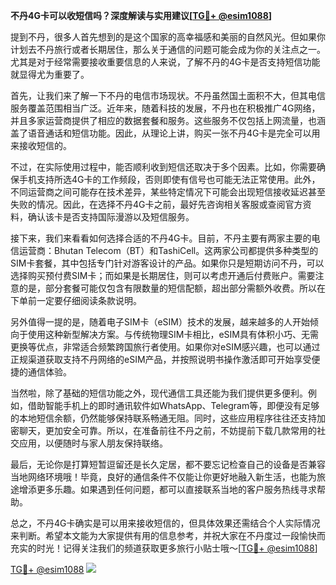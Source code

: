 **不丹4G卡可以收短信吗？深度解读与实用建议[[TG💪+ @esim1088](https://t.me/s/esim1088)]**

提到不丹，很多人首先想到的是这个国家的高幸福感和美丽的自然风光。但如果你计划去不丹旅行或者长期居住，那么关于通信的问题可能会成为你的关注点之一。尤其是对于经常需要接收重要信息的人来说，了解不丹的4G卡是否支持短信功能就显得尤为重要了。

首先，让我们来了解一下不丹的电信市场现状。不丹虽然国土面积不大，但其电信服务覆盖范围相当广泛。近年来，随着科技的发展，不丹也在积极推广4G网络，并且多家运营商提供了相应的数据套餐和服务。这些服务不仅包括上网流量，也涵盖了语音通话和短信功能。因此，从理论上讲，购买一张不丹4G卡是完全可以用来接收短信的。

不过，在实际使用过程中，能否顺利收到短信还取决于多个因素。比如，你需要确保手机支持所选4G卡的工作频段，否则即使有信号也可能无法正常使用。此外，不同运营商之间可能存在技术差异，某些特定情况下可能会出现短信接收延迟甚至失败的情况。因此，在选择不丹4G卡之前，最好先咨询相关客服或查阅官方资料，确认该卡是否支持国际漫游以及短信服务。

接下来，我们来看看如何选择合适的不丹4G卡。目前，不丹主要有两家主要的电信运营商：Bhutan Telecom（BT）和TashiCell。这两家公司都提供多种类型的SIM卡套餐，其中包括专门针对游客设计的产品。如果你只是短期访问不丹，可以选择购买预付费SIM卡；而如果是长期居住，则可以考虑开通后付费账户。需要注意的是，部分套餐可能仅包含有限数量的短信配额，超出部分需额外收费。所以在下单前一定要仔细阅读条款说明。

另外值得一提的是，随着电子SIM卡（eSIM）技术的发展，越来越多的人开始倾向于使用这种新型解决方案。与传统物理SIM卡相比，eSIM具有体积小巧、无需更换等优点，非常适合频繁跨国旅行者使用。如果你对eSIM感兴趣，也可以通过正规渠道获取支持不丹网络的eSIM产品，并按照说明书操作激活即可开始享受便捷的通信体验。

当然啦，除了基础的短信功能之外，现代通信工具还能为我们提供更多便利。例如，借助智能手机上的即时通讯软件如WhatsApp、Telegram等，即便没有足够的本地短信余额，仍然能够保持联系畅通无阻。同时，这些应用程序往往还支持加密聊天，更加安全可靠。所以，在准备前往不丹之前，不妨提前下载几款常用的社交应用，以便随时与家人朋友保持联络。

最后，无论你是打算短暂逗留还是长久定居，都不要忘记检查自己的设备是否兼容当地网络环境哦！毕竟，良好的通信条件不仅能让你更好地融入新生活，也能为旅途增添更多乐趣。如果遇到任何问题，都可以直接联系当地的客户服务热线寻求帮助。

总之，不丹4G卡确实是可以用来接收短信的，但具体效果还需结合个人实际情况来判断。希望本文能为大家提供有用的信息参考，并祝大家在不丹度过一段愉快而充实的时光！记得关注我们的频道获取更多旅行小贴士哦～[[TG💪+ @esim1088](https://t.me/s/esim1088)]

[TG💪+ @esim1088](https://t.me/s/esim1088) ![](https://i.postimg.cc/4NQfJmqS/Snipaste-2025-05-13-00-14-12.png)